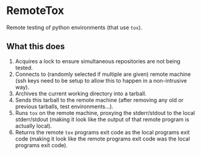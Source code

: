 RemoteTox
=========

Remote testing of python environments (that use `tox`).

What this does
--------------

1. Acquires a lock to ensure simultaneous repositories are not being tested.
2. Connects to (randomly selected if multiple are given) remote machine (ssh
   keys need to be setup to allow this to happen in a non-intrusive way).
3. Archives the current working directory into a tarball.
4. Sends this tarball to the remote machine (after removing any
   old or previous tarballs, test environments...).
5. Runs `tox` on the remote machine, proxying the stderr/stdout to the
   local stderr/stdout (making it look like the output of that remote
   program is actually local).
6. Returns the remote `tox` programs exit code as the local programs exit
   code (making it look like the remote programs exit code was the local
   programs exit code).
